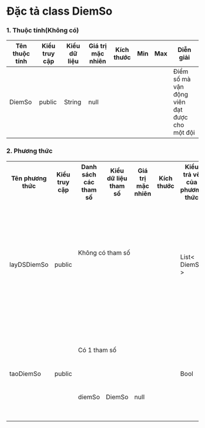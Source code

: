 # Đặc tả class DiemSo

### 1. Thuộc tính(Không có)
| Tên thuộc tính | Kiểu truy cập | Kiểu dữ liệu | Giá trị mặc nhiên | Kích thước| Min | Max | Diễn giải |
|---|---|---|---|---|---|---|---|
| DiemSo| public | String | null | | | | Điểm số mà vận động viên đạt được cho một đội |

### 2. Phương thức

<table>
    <tr>
        <th>Tên phương thức</th>
        <th>Kiểu truy cập</th>
        <th>Danh sách các tham số</th>
        <th>Kiểu dữ liệu tham số</th>
        <th>Giá trị mặc nhiên</th>
        <th>Kích thước</th>
        <th>Kiểu trả về của phương thức</th>
        <th>Diễn giải</th>
    </tr>
    <tr>
      <td rowspan="2">layDSDiemSo</td>
      <td rowspan="2">public</td>
      <td colspan="4">Không có tham số</td>
      <td rowspan="2">List< DiemSo ></td>
      <td rowspan="2">Lấy ra danh sách điểm số  mà một vận động viên đạt được cho một đội</td>
    </tr>
    <tr>
      <td colspan="4"></td>
    </tr>  
      <tr>
      <td rowspan="2">taoDiemSo</td>
      <td rowspan="2">public</td>
      <td colspan="4">Có 1 tham số</td>
      <td rowspan="2">Bool</td>
      <td rowspan="2">Tạo điểm số mà vận động viên đạt được cho một đội</td>
    </tr>
   <tr>
      <td>diemSo</td>
      <td>DiemSo</td>
      <td>null</td>
      <td></td>
    </tr> 
</table>
